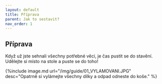 ```yaml
---
layout: default
title: Příprava
parent: Jak to sestavit?
nav_order: 1
---
```


## Příprava

Když už jste sehnali všechny potřebné věci, je čas pustit se do stavění. Udělejte si místo na stole a puste se do toho!

{%include image.md
url="/img/guide/01_VYLAMOVANI.JPG"
desc="Opatrně si vylámejte všechny dílky a odpad odneste do koše."
%}
